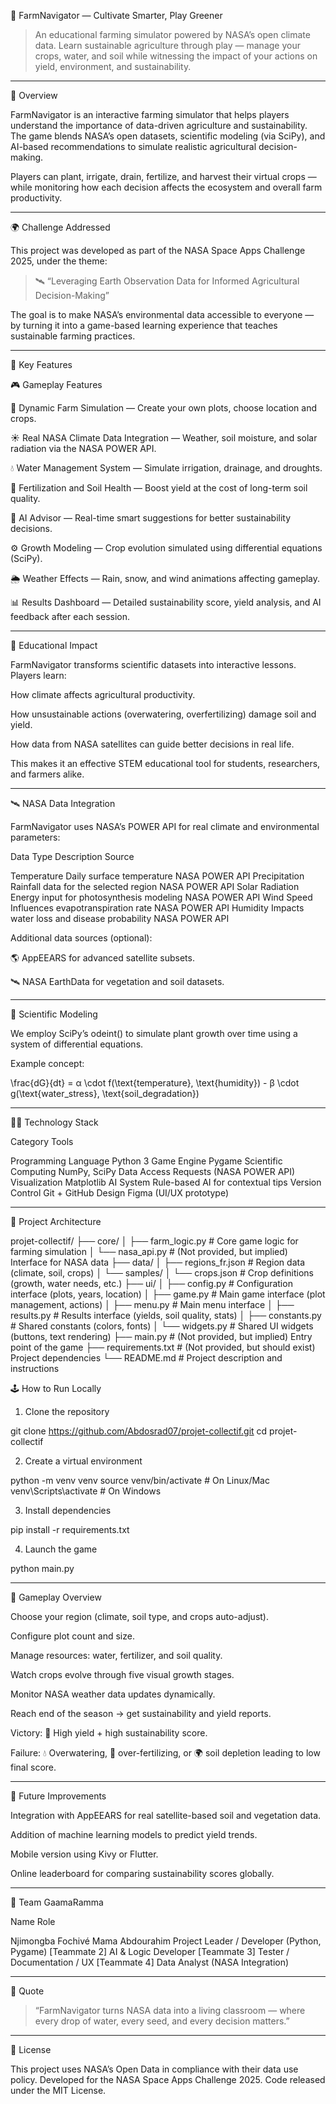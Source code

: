 🌾 FarmNavigator — Cultivate Smarter, Play Greener

> An educational farming simulator powered by NASA’s open climate data.
Learn sustainable agriculture through play — manage your crops, water, and soil while witnessing the impact of your actions on yield, environment, and sustainability.




---

🚀 Overview

FarmNavigator is an interactive farming simulator that helps players understand the importance of data-driven agriculture and sustainability.
The game blends NASA’s open datasets, scientific modeling (via SciPy), and AI-based recommendations to simulate realistic agricultural decision-making.

Players can plant, irrigate, drain, fertilize, and harvest their virtual crops — while monitoring how each decision affects the ecosystem and overall farm productivity.


---

🌍 Challenge Addressed

This project was developed as part of the NASA Space Apps Challenge 2025, under the theme:

> 🛰 “Leveraging Earth Observation Data for Informed Agricultural Decision-Making”



The goal is to make NASA’s environmental data accessible to everyone — by turning it into a game-based learning experience that teaches sustainable farming practices.


---

🧩 Key Features

🎮 Gameplay Features

🌱 Dynamic Farm Simulation — Create your own plots, choose location and crops.

☀ Real NASA Climate Data Integration — Weather, soil moisture, and solar radiation via the NASA POWER API.

💧 Water Management System — Simulate irrigation, drainage, and droughts.

🌿 Fertilization and Soil Health — Boost yield at the cost of long-term soil quality.

🧠 AI Advisor — Real-time smart suggestions for better sustainability decisions.

⚙ Growth Modeling — Crop evolution simulated using differential equations (SciPy).

🌦 Weather Effects — Rain, snow, and wind animations affecting gameplay.

📊 Results Dashboard — Detailed sustainability score, yield analysis, and AI feedback after each session.



---

🧠 Educational Impact

FarmNavigator transforms scientific datasets into interactive lessons.
Players learn:

How climate affects agricultural productivity.

How unsustainable actions (overwatering, overfertilizing) damage soil and yield.

How data from NASA satellites can guide better decisions in real life.


This makes it an effective STEM educational tool for students, researchers, and farmers alike.


---

🛰 NASA Data Integration

FarmNavigator uses NASA’s POWER API for real climate and environmental parameters:

Data Type	Description	Source

Temperature	Daily surface temperature	NASA POWER API
Precipitation	Rainfall data for the selected region	NASA POWER API
Solar Radiation	Energy input for photosynthesis modeling	NASA POWER API
Wind Speed	Influences evapotranspiration rate	NASA POWER API
Humidity	Impacts water loss and disease probability	NASA POWER API


Additional data sources (optional):

🌎 AppEEARS for advanced satellite subsets.

🛰 NASA EarthData for vegetation and soil datasets.



---

🧮 Scientific Modeling

We employ SciPy’s odeint() to simulate plant growth over time using a system of differential equations.

Example concept:

\frac{dG}{dt} = α \cdot f(\text{temperature}, \text{humidity}) - β \cdot g(\text{water\_stress}, \text{soil\_degradation})


---

🧑‍💻 Technology Stack

Category	Tools

Programming Language	Python 3
Game Engine	Pygame
Scientific Computing	NumPy, SciPy
Data Access	Requests (NASA POWER API)
Visualization	Matplotlib
AI System	Rule-based AI for contextual tips
Version Control	Git + GitHub
Design	Figma (UI/UX prototype)



---

🧱 Project Architecture

projet-collectif/
├── core/
│   ├── farm_logic.py  # Core game logic for farming simulation
│   └── nasa_api.py    # (Not provided, but implied) Interface for NASA data
├── data/
│   ├── regions_fr.json  # Region data (climate, soil, crops)
│   └── samples/
│       └── crops.json   # Crop definitions (growth, water needs, etc.)
├── ui/
│   ├── config.py      # Configuration interface (plots, years, location)
│   ├── game.py        # Main game interface (plot management, actions)
│   ├── menu.py        # Main menu interface
│   ├── results.py     # Results interface (yields, soil quality, stats)
│   ├── constants.py   # Shared constants (colors, fonts)
│   └── widgets.py     # Shared UI widgets (buttons, text rendering)
├── main.py            # (Not provided, but implied) Entry point of the game
├── requirements.txt   # (Not provided, but should exist) Project dependencies
└── README.md          # Project description and instructions

🕹 How to Run Locally

1. Clone the repository

git clone https://github.com/Abdosrad07/projet-collectif.git
cd projet-collectif

2. Create a virtual environment

python -m venv venv
source venv/bin/activate    # On Linux/Mac
venv\Scripts\activate       # On Windows

3. Install dependencies

pip install -r requirements.txt

4. Launch the game

python main.py


---

🌱 Gameplay Overview

Choose your region (climate, soil type, and crops auto-adjust).

Configure plot count and size.

Manage resources: water, fertilizer, and soil quality.

Watch crops evolve through five visual growth stages.

Monitor NASA weather data updates dynamically.

Reach end of the season → get sustainability and yield reports.


Victory:
🌾 High yield + high sustainability score.

Failure:
💧 Overwatering, 🧪 over-fertilizing, or 🌍 soil depletion leading to low final score.


---

🤖 Future Improvements

Integration with AppEEARS for real satellite-based soil and vegetation data.

Addition of machine learning models to predict yield trends.

Mobile version using Kivy or Flutter.

Online leaderboard for comparing sustainability scores globally.



---

👥 Team GaamaRamma

Name	Role

Njimongba Fochivé Mama Abdourahim	Project Leader / Developer (Python, Pygame)
[Teammate 2]	AI & Logic Developer
[Teammate 3]	Tester / Documentation / UX
[Teammate 4]	Data Analyst (NASA Integration)



---

💬 Quote

> “FarmNavigator turns NASA data into a living classroom —
where every drop of water, every seed, and every decision matters.”




---

📜 License

This project uses NASA’s Open Data in compliance with their data use policy.
Developed for the NASA Space Apps Challenge 2025.
Code released under the MIT License.